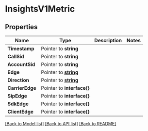 # InsightsV1Metric

## Properties

Name | Type | Description | Notes
------------ | ------------- | ------------- | -------------
**Timestamp** | Pointer to **string** |  |
**CallSid** | Pointer to **string** |  |
**AccountSid** | Pointer to **string** |  |
**Edge** | Pointer to [**string**](MetricEnumTwilioEdge.md) |  |
**Direction** | Pointer to [**string**](MetricEnumStreamDirection.md) |  |
**CarrierEdge** | Pointer to **interface{}** |  |
**SipEdge** | Pointer to **interface{}** |  |
**SdkEdge** | Pointer to **interface{}** |  |
**ClientEdge** | Pointer to **interface{}** |  |

[[Back to Model list]](../README.md#documentation-for-models) [[Back to API list]](../README.md#documentation-for-api-endpoints) [[Back to README]](../README.md)


